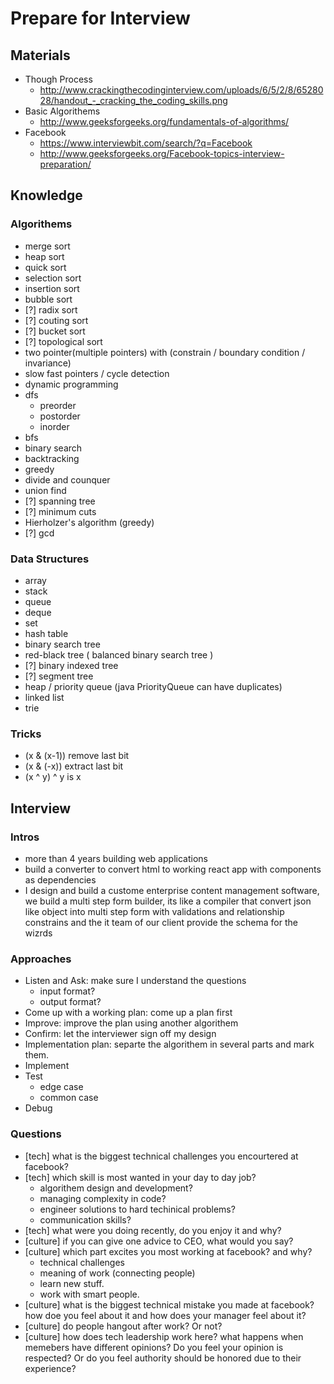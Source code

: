 # Prepare for Interview

## Materials
- Though Process
  - http://www.crackingthecodinginterview.com/uploads/6/5/2/8/6528028/handout_-_cracking_the_coding_skills.png
- Basic Algorithems
  - http://www.geeksforgeeks.org/fundamentals-of-algorithms/
- Facebook
  - https://www.interviewbit.com/search/?q=Facebook
  - http://www.geeksforgeeks.org/Facebook-topics-interview-preparation/

## Knowledge

### Algorithems
- merge sort
- heap sort
- quick sort
- selection sort
- insertion sort
- bubble sort
- [?] radix sort
- [?] couting sort
- [?] bucket sort
- [?] topological sort
- two pointer(multiple pointers) with (constrain / boundary condition / invariance)
- slow fast pointers / cycle detection
- dynamic programming
- dfs
  - preorder
  - postorder
  - inorder
- bfs
- binary search
- backtracking
- greedy
- divide and counquer
- union find
- [?] spanning tree
- [?] minimum cuts
- Hierholzer's algorithm (greedy)
- [?] gcd

### Data Structures
- array
- stack
- queue
- deque
- set
- hash table
- binary search tree
- red-black tree ( balanced binary search tree )
- [?] binary indexed tree
- [?] segment tree
- heap / priority queue (java PriorityQueue can have duplicates)
- linked list
- trie

### Tricks
- (x & (x-1)) remove last bit
- (x & (-x)) extract last bit
- (x ^ y) ^ y is x

## Interview

### Intros
- more than 4 years building web applications
- build a converter to convert html to working react app with components as dependencies
- I design and build a custome enterprise content management software,
  we build a multi step form builder,
  its like a compiler that convert json like object into
  multi step form with validations and relationship constrains
  and the it team of our client provide the schema for the wizrds

### Approaches
- Listen and Ask: make sure I understand the questions
  - input format?
  - output format?
- Come up with a working plan: come up a plan first
- Improve: improve the plan using another algorithem
- Confirm: let the interviewer sign off my design
- Implementation plan: separte the algorithem in several parts and mark them.
- Implement
- Test
  - edge case
  - common case
- Debug

### Questions
- [tech] what is the biggest technical challenges you encourtered at facebook?
- [tech] which skill is most wanted in your day to day job?
  - algorithem design and development?
  - managing complexity in code?
  - engineer solutions to hard techinical problems?
  - communication skills?
- [tech] what were you doing recently, do you enjoy it and why?
- [culture] if you can give one advice to CEO, what would you say?
- [culture] which part excites you most working at facebook? and why?
  - technical challenges
  - meaning of work (connecting people)
  - learn new stuff.
  - work with smart people.
- [culture] what is the biggest technical mistake you made at facebook? how doe you
  feel about it and how does your manager feel about it?
- [culture] do people hangout after work? Or not?
- [culture] how does tech leadership work here? what happens when memebers have different
  opinions? Do you feel your opinion is respected? Or do you feel authority
  should be honored due to their experience?
